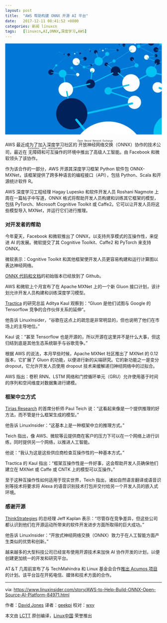 ```yaml
---
layout: post
title:	"AWS 帮助构建 ONNX 开源 AI 平台"
date:	2017-12-11 08:41:52 +0800 
categories:	新闻 linuxcn 
tags:	[linuxcn,AI,ONNX,深度学习,AWS]
---
```



![onnx-open-source-ai-platform](/Asserts/Images/album/201712/11/084155qzqsqbgsv6wzurwe.jpg)


AWS 最近成为了加入深度学习社区的<ruby> 开放神经网络交换 <rt>  Open Neural Network Exchange </rt></ruby>（ONNX）协作的技术公司，最近在<ruby> 无障碍和可互操作 <rt>  frictionless and interoperable </rt></ruby>的环境中推出了高级人工智能。由 Facebook 和微软领头了该协作。


作为该合作的一部分，AWS 开源其深度学习框架 Python 软件包 ONNX-MXNet，该框架提供了跨多种语言的编程接口（API），包括 Python、Scala 和开源统计软件 R。


AWS 深度学习工程经理 Hagay Lupesko 和软件开发人员 Roshani Nagmote 上周在一篇帖子中写道，ONNX 格式将帮助开发人员构建和训练其它框架的模型，包括 PyTorch、Microsoft Cognitive Toolkit 或 Caffe2。它可以让开发人员将这些模型导入 MXNet，并运行它们进行推理。


### 对开发者的帮助


今年夏天，Facebook 和微软推出了 ONNX，以支持共享模式的互操作性，来促进 AI 的发展。微软提交了其 Cognitive Toolkit、Caffe2 和 PyTorch 来支持 ONNX。


微软表示：Cognitive Toolkit 和其他框架使开发人员更容易构建和运行计算图以表达神经网络。


[ONNX 代码和文档](https://github.com/onnx/onnx)的初始版本已经放到了 Github。


AWS 和微软上个月宣布了在 Apache MXNet 上的一个新 Gluon 接口计划，该计划允许开发人员构建和训练深度学习模型。


[Tractica](https://www.tractica.com/) 的研究总监 Aditya Kaul 观察到：“Gluon 是他们试图与 Google 的 Tensorflow 竞争的合作伙伴关系的延伸”。


他告诉 LinuxInsider，“谷歌在这点上的疏忽是非常明显的，但也说明了他们在市场上的主导地位。”


Kaul 说：“甚至 Tensorflow 也是开源的，所以开源在这里并不是什么大事，但这归结到底是其他生态系统联手与谷歌竞争。”


根据 AWS 的说法，本月早些时候，Apache MXNet 社区推出了 MXNet 的 0.12 版本，它扩展了 Gluon 的功能，以便进行新的尖端研究。它的新功能之一是变分 dropout，它允许开发人员使用 dropout 技术来缓解递归神经网络中的过拟合。


AWS 指出：卷积 RNN、LSTM 网络和门控循环单元（GRU）允许使用基于时间的序列和空间维度对数据集进行建模。


### 框架中立方式


[Tirias Research](http://www.tiriasresearch.com/) 的首席分析师 Paul Teich 说：“这看起来像是一个提供推理的好方法，而不管是什么框架生成的模型。”


他告诉 LinuxInsider：“这基本上是一种框架中立的推理方式。”


Teich 指出，像 AWS、微软等云提供商在客户的压力下可以在一个网络上进行训练，同时提供另一个网络，以推进人工智能。


他说：“我认为这是这些供应商检查互操作性的一种基本方式。”


Tractica 的 Kaul 指出：“框架互操作性是一件好事，这会帮助开发人员确保他们建立在 MXNet 或 Caffe 或 CNTK 上的模型可以互操作。”


至于这种互操作性如何适用于现实世界，Teich 指出，诸如自然语言翻译或语音识别等技术将要求将 Alexa 的语音识别技术打包并交付给另一个开发人员的嵌入式环境。


### 感谢开源


[ThinkStrategies](http://www.thinkstrategies.com/) 的总经理 Jeff Kaplan 表示：“尽管存在竞争差异，但这些公司都认识到他们在开源运动所带来的软件开发进步方面所取得的巨大成功。”


他告诉 LinuxInsider：“开放式神经网络交换（ONNX）致力于在人工智能方面产生类似的优势和创新。”


越来越多的大型科技公司已经宣布使用开源技术来加快 AI 协作开发的计划，以便创建更加统一的开发和研究平台。


AT＆T 几周前宣布了与 TechMahindra 和 Linux 基金会合作[推出 Acumos 项目](https://www.linuxinsider.com/story/84926.html)的计划。该平台旨在开拓电信、媒体和技术方面的合作。




---


via: <https://www.linuxinsider.com/story/AWS-to-Help-Build-ONNX-Open-Source-AI-Platform-84971.html>


作者：[David Jones](https://www.linuxinsider.com/story/AWS-to-Help-Build-ONNX-Open-Source-AI-Platform-84971.html#searchbyline) 译者：[geekpi](https://github.com/geekpi) 校对：[wxy](https://github.com/wxy)


本文由 [LCTT](https://github.com/LCTT/TranslateProject) 原创编译，[Linux中国](https://linux.cn/) 荣誉推出
